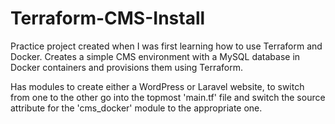 # Terraform-CMS-Install

Practice project created when I was first learning how to use Terraform and Docker. Creates a simple CMS environment with a MySQL database in Docker containers and provisions them using Terraform.

Has modules to create either a WordPress or Laravel website, to switch from one to the other go into the topmost 'main.tf' file and switch the source attribute for the 'cms_docker' module to the appropriate one.
